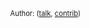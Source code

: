 <div style="float:right; font-size:80%; clear:right">

Author: []({{ns:2}}:{{{1}}} "wikilink")
([talk]({{ns:3}}:{{{1}}} "wikilink"),
[contrib]({{ns:-1}}:Contributions/{{{1}}} "wikilink"))

</div>